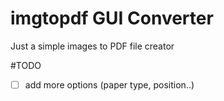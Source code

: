 # imgtopdf GUI Converter
Just a simple images to PDF file creator 

#TODO
- [ ] add more options (paper type, position..)
